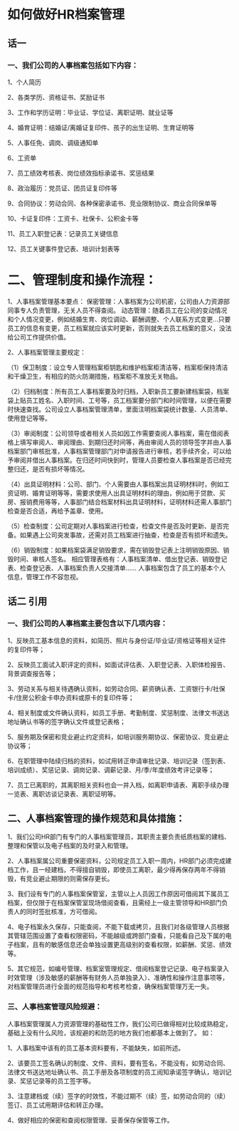# 如何做好HR档案管理


## 话一
### 一、我们公司的人事档案包括如下内容：

1、个人简历

2、各类学历、资格证书、奖励证书

3、工作和学历证明：毕业证、学位证、离职证明、就业证等

4、婚育证明：结婚证/离婚证复印件、孩子的出生证明、生育证明等

5、人事任免、调岗、调级通知单

6、工资单

7、员工绩效考核表、岗位绩效指标承诺书、奖惩结果

8、政治履历：党员证、团员证复印件等

9、合同协议：劳动合同、各种保密承诺书、竞业限制协议、商业合同保单等

10、卡证复印件：工资卡、社保卡、公积金卡等

11、员工入职登记表：记录员工关键信息

12、员工关键事件登记表、培训计划表等


# 二、管理制度和操作流程：

1、人事档案管理基本要点：
保密管理：人事档案为公司机密，公司由人力资源部同事专人负责管理，无关人员不得查阅。
动态管理：随着员工在公司的变动情况和个人情况变更，例如结婚生育、岗位调动、薪酬调整、个人联系方式变更…只要员工的信息有变更，员工档案就应该实时更新，否则就失去员工档案的意义，没法给公司工作提供价值。

2、人事档案管理主要规定：

（1）保卫制度：设立专人管理档案柜钥匙和维护档案柜清洁等，档案柜保持清洁和干燥卫生，有相应的防火防潮措施，档案柜不准放无关物品。

（2）归档制度：所有员工人事档案要及时归档，入职新员工要新建档案袋，档案袋上贴员工姓名、入职时间、工号等，员工档案要分部门和时间管理，以便在需要时快速查找。公司设立人事档案管理清单，里面注明档案袋统计数量、人员清单、使用登记等等。

（3）审阅制度：公司领导或者相关人员如因工作需要查阅人事档案，需在借阅表格上填写审阅人、审阅理由、到期归还时间等，再由审阅人员的领导签字并由人事档案部门审核批准，人事档案管理部门对申请报告进行审核，若手续齐全，可以给予审阅并借出人事档案。在归还时间快到时，管理人员要检查人事档案是否已经完整归还，是否有损坏等情况。

（4）出具证明材料：公司、部门、个人需要由人事档案出具证明材料时，例如工资证明、婚育证明等等，需要求使用人出具证明材料的理由，例如用于贷款、买房、报销费用等等，人事部门结合档案材料出具证明材料，证明材料还需人事部门检查是否合适，再给予盖章、使用。

（5）检查制度：公司定期对人事档案进行检查，检查文件是否及时更新、是否完备。如果遇上公司突发事故，还需对员工档案进行抽查，检查是否有损坏和遗失。

（6）销毁制度：如果档案袋满足销毁要求，需在销毁登记表上注明销毁原因、销毁时间、审核人签名。
相应管理表格有：人事档案清单、借出登记表、销毁登记表、检查登记表、人事档案负责人交接清单……
人事档案包含了员工的基本个人信息，管理工作不容忽视。


## 话二  引用


### 一、我们公司的人事档案主要包含以下几项内容：

1、反映员工基本信息的资料，如简历、照片与身份证/毕业证/资格证等相关证件的复印件等；

2、反映员工面试入职评定的资料，如面试评估表、入职登记表、入职体检报告、背景调查报告等；

3、劳动关系与相关待遇确认资料，如劳动合同、薪资确认表、工资银行卡/社保卡/住房公积金卡申办资料或原卡的复印件等；

4、相关制度或文件确认资料，如员工手册、考勤制度、奖惩制度、法律文书送达地址确认书等的签字确认文件或登记表格；

5、服务期及保密和竞业避止约定资料，如培训服务期协议、保密协议、竞业避止协议等；

6、在职管理中陆续归档的资料，如试用转正申请审批记录、培训记录（签到表、培训成绩）、奖惩记录、调岗记录、调薪记录、月/季/年度绩效考评记录等；

7、员工已离职的，其离职相关资料也会一并入档，如离职申请表、离职手续办理一览表、离职访谈记录表、离职证明等。


## 二、人事档案管理的操作规范和具体措施：

1、我们公司HR部门有专门的人事档案管理员，其职责主要负责纸质档案的建档、整理和保管以及电子档案的及时录入和管理。

2、人事档案属公司重要保密资料，公司规定员工入职一周内，HR部门必须完成建档工作，且一经建档，不得擅自销毁，即使员工离职，最少得再保存两年不得销毁，有竞业避止期限的则需保存更长。

3、我们设有专门的人事档案保管室，主管以上人员因工作原因可借阅其下属员工档案，但仅限于在档案保管室现场借阅查看，且需经上一级主管领导和HR部门负责人的同时签批核准，方可借阅。

4、电子档案永久保存，只能查阅，不能下载或拷贝，且我们对各级管理人员根据其管辖范围设置了查看权限密码，不能越级或跨部门查看，只能看自己及下属的电子档案，且有的敏感信息还会单独设置更高级别的查看权限，如薪酬、奖惩、绩效等。

5、其它规范，如编号管理、档案室管理规定、借阅档案登记记录、电子档案录入时效管理（涉及敏感的薪酬等有财务人员单独录入）、准确性和操作注意事项等，对档案管理员进行全面的规范指导和考核考检查，确保档案管理万无一失。


### 三、人事档案管理风险规避：

人事档案管理属人力资源管理的基础性工作，我们公司已做得相对比较成熟稳定，基础上没有什么风险，该规避的和防范的地方我们也都基本上做到了。
如：

1、人事档案中该有的员工基本资料要有，不能缺失，如前所述。

2、该要员工签名确认的制度、文件、资料，要有签名，不能没有，如劳动合同、法律文书送达地址确认书、员工手册及各项制度的员工阅知承诺签字确认，培训记录、奖惩记录等的员工签字等。

3、注意建档或（续）签字的时效性，不能过期不（续）签，如劳动合同的（续）签订、员工试用期评估和转正办理。

4、做好相应的保密和查阅权限管理、妥善保存保管等工作。
